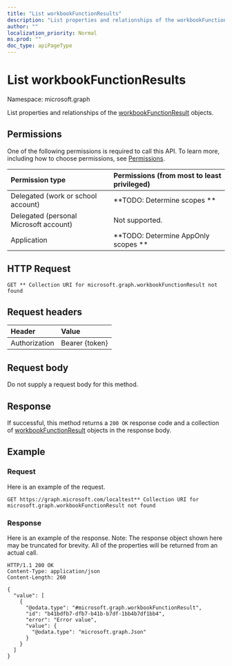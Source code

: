 ```yaml
---
title: "List workbookFunctionResults"
description: "List properties and relationships of the workbookFunctionResult objects."
author: ""
localization_priority: Normal
ms.prod: ""
doc_type: apiPageType
---
```


# List workbookFunctionResults

Namespace: microsoft.graph

List properties and relationships of the [workbookFunctionResult](../resources/workbookfunctionresult.md) objects.

## Permissions
One of the following permissions is required to call this API. To learn more, including how to choose permissions, see [Permissions](/concepts/permissions-reference.md).

|Permission type|Permissions (from most to least privileged)|
|:---|:---|
|Delegated (work or school account)|**TODO: Determine scopes **|
|Delegated (personal Microsoft account)|Not supported.|
|Application|**TODO: Determine AppOnly scopes **|

## HTTP Request
<!-- {
  "blockType": "ignored"
}
-->
``` http
GET ** Collection URI for microsoft.graph.workbookFunctionResult not found
```

## Request headers
|Header|Value|
|:---|:---|
|Authorization|Bearer {token}|

## Request body
Do not supply a request body for this method.

## Response
If successful, this method returns a `200 OK` response code and a collection of [workbookFunctionResult](../resources/workbookfunctionresult.md) objects in the response body.

## Example

### Request
Here is an example of the request.
<!-- {
  "blockType": "request",
  "name": "get_workbookfunctionresult"
}
-->
``` http
GET https://graph.microsoft.com/localtest** Collection URI for microsoft.graph.workbookFunctionResult not found
```

### Response
Here is an example of the response. Note: The response object shown here may be truncated for brevity. All of the properties will be returned from an actual call.
<!-- {
  "blockType": "response",
  "truncated": true,
  "@odata.type": "collection(microsoft.graph.workbookfunctionresult)"
}
-->
``` http
HTTP/1.1 200 OK
Content-Type: application/json
Content-Length: 260

{
  "value": [
    {
      "@odata.type": "#microsoft.graph.workbookFunctionResult",
      "id": "b41bdfb7-dfb7-b41b-b7df-1bb4b7df1bb4",
      "error": "Error value",
      "value": {
        "@odata.type": "microsoft.graph.Json"
      }
    }
  ]
}
```

